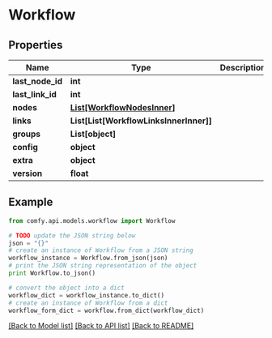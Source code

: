 # Workflow


## Properties

Name | Type | Description | Notes
------------ | ------------- | ------------- | -------------
**last_node_id** | **int** |  | [optional] 
**last_link_id** | **int** |  | [optional] 
**nodes** | [**List[WorkflowNodesInner]**](WorkflowNodesInner.md) |  | [optional] 
**links** | **List[List[WorkflowLinksInnerInner]]** |  | [optional] 
**groups** | **List[object]** |  | [optional] 
**config** | **object** |  | [optional] 
**extra** | **object** |  | [optional] 
**version** | **float** |  | [optional] 

## Example

```python
from comfy.api.models.workflow import Workflow

# TODO update the JSON string below
json = "{}"
# create an instance of Workflow from a JSON string
workflow_instance = Workflow.from_json(json)
# print the JSON string representation of the object
print Workflow.to_json()

# convert the object into a dict
workflow_dict = workflow_instance.to_dict()
# create an instance of Workflow from a dict
workflow_form_dict = workflow.from_dict(workflow_dict)
```
[[Back to Model list]](../README.md#documentation-for-models) [[Back to API list]](../README.md#documentation-for-api-endpoints) [[Back to README]](../README.md)


